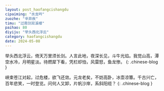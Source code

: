 ```yaml
---
layout: post_haofangcishangdu
cipaiming: "水龙吟"
zuozhe: "辛弃疾"
timu: "过南剑双溪楼"
paihao: 80
diyiju: "举头西北浮云"
category: haofangcishangdu
date: 2024-05-08
---
```


举头西北浮云，倚天万里须长剑。人言此地，夜深长见，斗牛光焰。我觉山高，潭空水冷，月明星淡。待燃犀下看，凭栏却怕，风雷怒，鱼龙惨。
{: .chinese-blog }

峡束苍江对起，过危楼，欲飞还敛。元龙老矣，不妨高卧，冰壶凉簟。千古兴亡，百年悲笑，一时登览。问何人又卸，片帆沙岸，系斜阳缆？
{: .chinese-blog }
